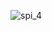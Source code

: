 ![spi_4](https://github.com/dlgus8648/Linux_device_driver/assets/139437162/aa1b00c1-26d5-40e5-8e9b-144b0968862f)
